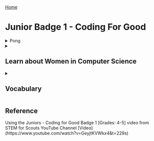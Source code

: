 [Home](/)

# Junior Badge 1 - Coding For Good

<details><summary>Pong</summary>
<details><summary>What is Pong?</summary>     
   Pong is a game where you use a paddle to hit a moving ball to defend a space or edge 
   
   <img src="/Pong.png" width="300">
   
   For this part of the badge you will use Scratch to program your own Pong game.

   In this game you are going to program: 
   
     * A ball to move around your space. 
     * A paddle that you can control with arrow keys.
     * An area to defend.
     * Add different sounds when the paddle hits the ball and when the ball hits the area/item you are defending.
 
   Watch the game in action: [Video](https://www.youtube.com/watch?v=GeyjtKVWkx4&t=120s)
</details>
<details><summary><h3>Coding your Pong Game</h3></summary>   
<details><summary>1. Setup</summary>

   1.  Open the scratch website in a new tab - <a href="http://scratch.mit.edu" target="_blank" rel="noopener">Scratch</a>

   2.  If you would like to Login ask an adult to help you set up an account, or you can just use the browser version you can save it to the computer without creating an account.
     
   3.  Then click "Create" Button at the top of your screen.

       <img src="/CreateButton.png" width=500>

   4.  Name your program if you signed in. [Video](https://www.youtube.com/watch?v=GeyjtKVWkx4&t=120s)

   5.  Pick a Backdrop from the bottom right corner [Video](https://www.youtube.com/watch?v=GeyjtKVWkx4&t=208s)
        * Any backdrop will work, pick your favorite - you can go back and change this later
        * Search tool will let you choose from the available backgrounds  
       <img src="/ChooseABackground.png" width="300">

   6.  Pick a Sprite for your Ball

       Clicking on "Choose A Sprite" start typing in the search box to find either a Ball or your own shape.</p> 
        * Sprite1 (the cat is already picked for you)
        * You can delete this one unless you want to use the cat.
            * Delete it by clicking on the Sprite1, and then the blue trash can on the Sprite1 image.
        * Add Ball (or your own choice)

        <img src="/ChooseASprite.png" width="300">
     

   7. Pick a Paddle Sprite
     <p>After clicking on "Choose A Sprite" start typing in the search box to find either a Paddle or your own shape.</p>

   8. Create a zone to defend
       * Click on white rectangle in bottom righthand corner that says "Stage"
       * Then click on the Backdrops Tab
       * Select Square paint tool
       * Select Fill and pick your color
       * Click and drag to create a shape
       * Make sure to remove the outline of the shape
           * Click the outline menu
           * Select the bottom left red diagonal line   
</details>

<details><summary>2. Programming the Paddle</summary>
   
   ##  Adding Code to Paddle [Video Help](https://www.youtube.com/watch?v=GeyjtKVWkx4&t=423s)

   1. Make sure to click on the correct Sprite, "Paddle"
   1. Adding Event Blocks (Yellow) to Ball [Video](https://www.youtube.com/watch?v=GeyjtKVWkx4&t=490s)
        *  Click on the Correct Sprite - start with "Paddle" [Video](https://www.youtube.com/watch?v=GeyjtKVWkx4&t=500s)
        *  Add the Event Block - "when ___ key pressed"
        *  Change the key so each Event responds to a different key
        *    <img src="/PaddleKey.png" width="300">
        *  One event for each arrow key right and left
        *    <img src="/PaddleTwoEvents.png" width="300">
   2. Adding Motion Blocks (Blue) [Video](https://www.youtube.com/watch?v=GeyjtKVWkx4&t=524s)
    
    
       A.   Change the direction the Paddle points by adding the Motion Block "point in direction __ " [Video](https://www.youtube.com/watch?v=GeyjtKVWkx4&t=524s) 
       *   Add the movement block to each event - 2 total,
       *   <img src="/PaddleDirection.png" width="400">
       *   Adjust the direction to face direction of movement [Video](https://www.youtube.com/watch?v=GeyjtKVWkx4&t=545s)
     
       B.    Take Steps by adding "Move __ Steps" block [Video](https://www.youtube.com/watch?v=GeyjtKVWkx4&t=587s)
       *   Check that the 2 events (yellow blocks) have 2 motion blocks (blue) under each them 
       *   <img src="/PaddleDirectionMove.png" width="400">
       *   That the arrow key matches the direction of the steps [Video](https://www.youtube.com/watch?v=GeyjtKVWkx4&t=208s)

   3.  Test the Paddle Movement! 
</details>  

<details><summary>3. Code the Ball </summary>    
   
   ## Adding Code to Ball    
Now that the Paddle can move around we'd like the ball to move around the board.

We would like this event to start as soon as we click the green flag. 
1. Click on the Ball
2. Adjust the size of the Ball
3. Add an Event Block (yellow)
  * Add the Events Block "when green flag clicked" to the design space. [Video]()
  *   <img src="/GreenFlag.png" width="400">
4. Add Movement Block (blue)
  * Add "point in direction" under the event block
4. Add a Movement Block
  * Add the Movement Block "glide one secs to random position" [Video]()
5. Add a Loop using a Control Block
  * We want the Movement Block to happen again and again while the game is going, if you test it now it does not [Video]()
  * A Loop is ideal for this. [Video]()
  * Add a "forever" block (orange) [Video]() under the Event Block (yellow) then put the Movement block (blue) in the grove [Video]()
<img src="/Crystal_loop.png" width="400">
</details>
<details><summary>4. Test your code </summary>   

   ### Test your code       
   * Do you noticing that Sprite1 moves off the end of the screen [Video](https://www.youtube.com/watch?v=v2zEevGKPWs&t=827s)
       * Keep Sprite1 in the frame by adding the Motion Block "If on edge, bounce" [Video](https://www.youtube.com/watch?v=v2zEevGKPWs&t=848s)
       <img src="/Sprite1_bounce%20on%20edge.png" width="400">
   * Do you want Sprite1 to look like it's walking or running? [Video](https://www.youtube.com/watch?v=v2zEevGKPWs&t=848s)
       * Add the Looks Block "next costume". [Video](https://www.youtube.com/watch?v=v2zEevGKPWs&t=1040s)
       <img src="/Sprite1_nextcostume.png" width="400">
   * Do you want Sprite1 to move faster or slower? 
       * Change the number in the "Move __ Steps" block.  [Video](https://www.youtube.com/watch?v=v2zEevGKPWs&t=1100s)
       * Increase to move faster, recommend changing to 20.
       <img src="/Sprite1_nextcostume.png" width="400">
   * Do you want Sprite1 to be larger or smaller, Crystal to be smaller of large?
       * Change the size in the setup area. [Video Sprite](https://www.youtube.com/watch?v=v2zEevGKPWs&t=1135s) [Video Crystal](https://www.youtube.com/watch?v=v2zEevGKPWs&t=1180s)
</details>
<details><summary>5. Code the Parrot </summary>    
   
   ## Adding Code to Parrot
   Now the movement for the Sprite1 and Crystal are set, we'd like the bird to chase the Sprite1.
1. Click on the Parrot Sprite [Video](https://www.youtube.com/watch?v=v2zEevGKPWs&t=1465s)
2. Adjust the size of the Parrot 
3. Add an Event Block 
   * Add the Events Block "when green flag clicked" to the design space. [Video](https://www.youtube.com/watch?v=v2zEevGKPWs&t=1495s)
4. Add a Movement Block to Change direction pointing
   * Add the Movement Block "point towards _____" [Video](https://www.youtube.com/watch?v=v2zEevGKPWs&t=1500s)
   * Select Sprite1 from block menu
5. Add a Movement Block to take steps  
   * Add the Movement Block "move __ steps"
   * The number chosen should be smaller than the number of steps Sprite1 takes. This number can be adjusted to make the game easier or harder. [Video](https://www.youtube.com/watch?v=v2zEevGKPWs&t=1625s)
6. Add a Loop using a Control Block
   * We want the Movement Block to happen again and again while the game is going, so we are adding a loop again.
   * Add a "forever" block (orange) under the Event Block (yellow) then put the Movement blocks (blue) in the grove
<img src="/Parrot_move.png" width="400">
</details>
<details><summary>6. Make the Parrot look like it's flying </summary>    
   
   ### Making the Parrot look like it's flying
1. Add an Events Block [Video](https://www.youtube.com/watch?v=v2zEevGKPWs&t=1780s)
   * Add the Events Block "when green flag clicked" to the design space.
2. Add a Looks Block
   * Add a Looks Block "next costume"
3. Add a Loop using a Control Block
   * We want the Movement Block to happen again and again while the game is going, so we are adding a loop again.
   * Add a "forever" block (orange) under the Event Block (yellow) then put the Looks Block (purple) in the grove
   * If you try the code now, the costume will change too quickly
4. Add a Contol Block
   * Add Controls Block "wait 1 sec" into the loop
   * Adjust the number to control the speed.
<img src="/Parrot_loops.png" width="400">
</details>
<details><summary>7. Add a sound to Sprite1 </summary>    
   
   ### Making the Sprite1 make a sound when it catches Crystal
1. Add an Events Block (yellow) [Video](https://www.youtube.com/watch?v=v2zEevGKPWs&t=1998s)
   * Add the Events Block "when green flag clicked" to the design space.
2. Add a Controls Block (orange)
   * Add an "If <> Then" Block [Video](https://www.youtube.com/watch?v=v2zEevGKPWs&t=2029s)
3. Add a Sensing Block (Teal)
   * Add "touching ____ " Block into the "If Then" Block. [Video](https://www.youtube.com/watch?v=v2zEevGKPWs&t=2060s)
   * Select Crystal from the menu 
4. Add a Sounds Block [Video](https://www.youtube.com/watch?v=v2zEevGKPWs&t=2118s)
   * Add a "play sound Meow until done"
5. Add a Loop using a Control Block
   * We want the sound to happen again and again when the two Sprites touch while the game is going, so we are adding a forever loop. [Video](https://www.youtube.com/watch?v=v2zEevGKPWs&t=2155s)
   * Add a "forever" block (orange) under the Event Block (yellow) then put the sound blocks (purple) in the grove.
<img src="/Noise_Sprite1_crystal.png" width="400">
</details>
<details><summary>8. Add sound to Parrot </summary> 
   
   ### Making the Parrot make a sound when it catches Sprite1
1. Add an Events Block (yellow) [Video](https://www.youtube.com/watch?v=v2zEevGKPWs&t=2260s)
     * Add the Events Block "when green flag clicked" to the design space.
2. Add a Controls Block (orange)
     * Add an "If <> Then" Block
3. Add a Sensing Block (Teal)
     * Add "touching ____ " Block into the "If Then" Block.
     * Select Sprite1 from the menu 
4. Add a Sounds Block
     * Use the sounds tab to add a new sound. [Video](https://www.youtube.com/watch?v=v2zEevGKPWs&t=2117s) 
     * Add a "play sound Meow until done"
     * Change "Meow" to the new sound.
5. Add a Loop using a Control Block
     * We want the sound to happen again and again when the two Sprites touch while the game is going, so we are adding a forever loop again.
     * Add a "forever" block (orange) under the Event Block (yellow) then put the sound blocks (purple) in the grove
   <img src="/Noise_Parrot_Sprite1.png" width="400">
</details>
   
### Trouble Shooting
Try playing your game. Can you change parameters to make it easier or harder? What do you think needs to change? Can you change it?

Don't forget to save your game!
   
Let others play your game!
</details>
</details>
<details><summary><h2>Learn about Women in Computer Science</h2></summary>

Watch two videos:
    
[Grace Hopper -- Queen of Code](https://www.youtube.com/watch?v=5sNuPYJpSCI)

[Grace Hooper Written Bio](https://www.womenshistory.org/education-resources/biographies/grace-hopper)

[Ada Lovelace -- First Computer Programer](https://www.youtube.com/watch?v=2vg-0mlSnSE)

[Margaret Hamilton - NASA's First Software Engineer](https://youtu.be/kTn56jJW4zY)
    
[Raye Montague - Interview Naval engineer, and ended up revolutionizing the way ships and submarines are designed](https://youtu.be/1ejoOFulfmQ?si=Ozfe-SOGPAmNoRsE)
    
[Raye Montague - Life story book](https://www.youtube.com/watch?v=maBiBjirKwk)
    
[Fran Kalah - Interview, Pixar Graphic Designer](https://www.khanacademy.org/computing/pixar/crowds/crowds-1/v/meet-fran-kalal)
    
[Isis Anchalee - Computer Engineer and Social Media Activist](https://vimeo.com/212810094)
</details>
<details><summary><h2> Vocabulary</h2></summary>
Events - the action the computer is looking for to start a block of code
</details>
<h2>Reference</h2>
Using the Juniors - Coding for Good Badge 1 [Grades: 4-5] video from STEM for Scouts YouTube Channel [Video](https://www.youtube.com/watch?v=GeyjtKVWkx4&t=229s)
